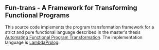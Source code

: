 ## Fun-trans - A Framework for Transforming Functional Programs

This source code implements the program transformation
framework for a strict and pure functional language
described in the master's thesis [Automating Functional Program
Transformation](http://citeseerx.ist.psu.edu/viewdoc/summary?doi=10.1.1.10.3479).
The implementation language is
[LambdaProlog](http://www.lix.polytechnique.fr/~dale/lProlog).

